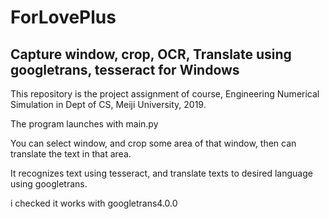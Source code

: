 # ForLovePlus
Capture window, crop, OCR, Translate using googletrans, tesseract for Windows
---
This repository is the project assignment of course, Engineering Numerical Simulation in Dept of CS, Meiji University, 2019.

The program launches with main.py

You can select window, and crop some area of that window, then can translate the text in that area.

It recognizes text using tesseract, and translate texts to desired language using googletrans.

i checked it works with googletrans4.0.0
